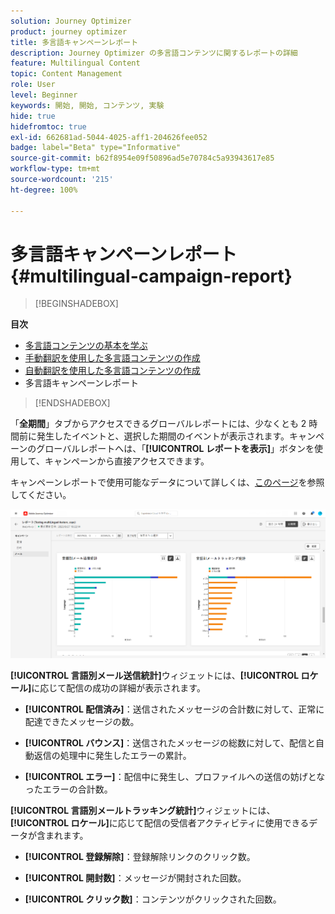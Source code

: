 ```yaml
---
solution: Journey Optimizer
product: journey optimizer
title: 多言語キャンペーンレポート
description: Journey Optimizer の多言語コンテンツに関するレポートの詳細
feature: Multilingual Content
topic: Content Management
role: User
level: Beginner
keywords: 開始, 開始, コンテンツ, 実験
hide: true
hidefromtoc: true
exl-id: 662681ad-5044-4025-aff1-204626fee052
badge: label="Beta" type="Informative"
source-git-commit: b62f8954e09f50896ad5e70784c5a93943617e85
workflow-type: tm+mt
source-wordcount: '215'
ht-degree: 100%

---
```


# 多言語キャンペーンレポート {#multilingual-campaign-report}

>[!BEGINSHADEBOX]

**目次**

* [多言語コンテンツの基本を学ぶ](multilingual-gs.md)
* [手動翻訳を使用した多言語コンテンツの作成](multilingual-manual.md)
* [自動翻訳を使用した多言語コンテンツの作成](multilingual-automated.md)
* 多言語キャンペーンレポート

>[!ENDSHADEBOX]

「**全期間**」タブからアクセスできるグローバルレポートには、少なくとも 2 時間前に発生したイベントと、選択した期間のイベントが表示されます。キャンペーンのグローバルレポートへは、「**[!UICONTROL レポートを表示]**」ボタンを使用して、キャンペーンから直接アクセスできます。

キャンペーンレポートで使用可能なデータについて詳しくは、[このページ](../reports/campaign-global-report.md)を参照してください。

![](assets/report_multilingual.png)

**[!UICONTROL 言語別メール送信統計]**&#x200B;ウィジェットには、**[!UICONTROL ロケール]**&#x200B;に応じて配信の成功の詳細が表示されます。

* **[!UICONTROL 配信済み]**：送信されたメッセージの合計数に対して、正常に配達できたメッセージの数。

* **[!UICONTROL バウンス]**：送信されたメッセージの総数に対して、配信と自動返信の処理中に発生したエラーの累計。

* **[!UICONTROL エラー]**：配信中に発生し、プロファイルへの送信の妨げとなったエラーの合計数。

**[!UICONTROL 言語別メールトラッキング統計]**&#x200B;ウィジェットには、**[!UICONTROL ロケール]**&#x200B;に応じて配信の受信者アクティビティに使用できるデータが含まれます。

* **[!UICONTROL 登録解除]**：登録解除リンクのクリック数。

* **[!UICONTROL 開封数]**：メッセージが開封された回数。

* **[!UICONTROL クリック数]**：コンテンツがクリックされた回数。
